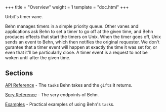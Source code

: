 +++
title = "Overview"
weight = 1
template = "doc.html"
+++

Urbit's timer vane.

Behn manages timers in a simple priority queue. Other vanes and applications ask Behn to set a timer to go off at the given time, and Behn produces effects that start the timers on Unix. When the timer goes off, Unix sends an event to Behn, which then notifies the original requester. We don't gurantee that a timer event will happen at exactly the time it was set for, or even that it'll be particularly close. A timer event is a request to not be woken until after the given time.

## Sections

[API Reference](/docs/arvo/behn/tasks) - The `task`s Behn takes and the `gift`s it returns.

[Scry Reference](/docs/arvo/behn/scry) - The scry endpoints of Behn.

[Examples](/docs/arvo/behn/examples) - Practical examples of using Behn's `task`s.

